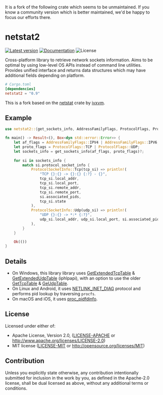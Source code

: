 It is a fork of the following crate which seems to be unmaintained. If you know a community
version which is better maintained, we'd be happy to focus our efforts there. 

netstat2
=======
[![Latest version](https://img.shields.io/crates/v/netstat2.svg)](https://crates.io/crates/netstat2)
[![Documentation](https://docs.rs/netstat2/badge.svg)](https://docs.rs/netstat2)
![License](https://img.shields.io/crates/l/netstat2.svg)

Cross-platform library to retrieve network sockets information.
Aims to be optimal by using low-level OS APIs instead of command line utilities.
Provides unified interface and returns data structures which may have additional fields depending on platform.

```toml
# Cargo.toml
[dependencies]
netstat2 = "0.9"
```

This is a fork based on the [netstat](https://crates.io/crates/netstat) crate by [ivxvm](https://github.com/ivxvm).

## Example

```rust
use netstat2::{get_sockets_info, AddressFamilyFlags, ProtocolFlags, ProtocolSocketInfo};

fn main() -> Result<(), Box<dyn std::error::Error>> {
    let af_flags = AddressFamilyFlags::IPV4 | AddressFamilyFlags::IPV6;
    let proto_flags = ProtocolFlags::TCP | ProtocolFlags::UDP;
    let sockets_info = get_sockets_info(af_flags, proto_flags)?;
    
    for si in sockets_info {
        match si.protocol_socket_info {
            ProtocolSocketInfo::Tcp(tcp_si) => println!(
                "TCP {}:{} -> {}:{} {:?} - {}",
                tcp_si.local_addr,
                tcp_si.local_port,
                tcp_si.remote_addr,
                tcp_si.remote_port,
                si.associated_pids,
                tcp_si.state
            ),
            ProtocolSocketInfo::Udp(udp_si) => println!(
                "UDP {}:{} -> *:* {:?}",
                udp_si.local_addr, udp_si.local_port, si.associated_pids
            ),
        }
    }

    Ok(())
}
```

## Details

- On Windows, this library library uses [GetExtendedTcpTable](https://docs.microsoft.com/en-us/windows/desktop/api/iphlpapi/nf-iphlpapi-getextendedtcptable) & [GetExtendedUdpTable](https://docs.microsoft.com/en-us/windows/desktop/api/iphlpapi/nf-iphlpapi-getextendedudptable) (iphlpapi), 
with an option to use the older [GetTcpTable](https://docs.microsoft.com/en-us/windows/desktop/api/iphlpapi/nf-iphlpapi-gettcptable) & [GeUdpTable](https://docs.microsoft.com/en-us/windows/desktop/api/iphlpapi/nf-iphlpapi-getudptable).
- On Linux and Android, it uses [NETLINK_INET_DIAG](http://manpages.ubuntu.com/manpages/bionic/en/man7/sock_diag.7.html) protocol and performs pid lookup by traversing `procfs`.
- On macOS and iOS, it uses [proc_pidfdinfo](https://opensource.apple.com/source/xnu/xnu-1504.7.4/bsd/kern/proc_info.c.auto.html).

## License

Licensed under either of:

 * Apache License, Version 2.0, ([LICENSE-APACHE](LICENSE-APACHE) or http://www.apache.org/licenses/LICENSE-2.0)
 * MIT license ([LICENSE-MIT](LICENSE-MIT) or http://opensource.org/licenses/MIT)

## Contribution

Unless you explicitly state otherwise, any contribution intentionally submitted
for inclusion in the work by you, as defined in the Apache-2.0 license, shall be dual licensed as above, without any
additional terms or conditions.
